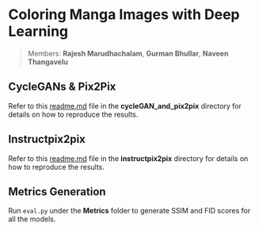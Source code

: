 # Coloring Manga Images with Deep Learning 
> Members: **Rajesh Marudhachalam**, **Gurman Bhullar**, **Naveen Thangavelu**


## CycleGANs & Pix2Pix

Refer to this [readme.md](cycleGAN_and_pix2pix/README.md) file in the  **cycleGAN_and_pix2pix** directory for details on how to reproduce the results.

## Instructpix2pix

Refer to this [readme.md](instructpix2pix/readme.MD) file in the  **instructpix2pix** directory for details on how to reproduce the results.

## Metrics Generation

Run `eval.py` under the **Metrics** folder to generate SSIM and FID scores for all the models.